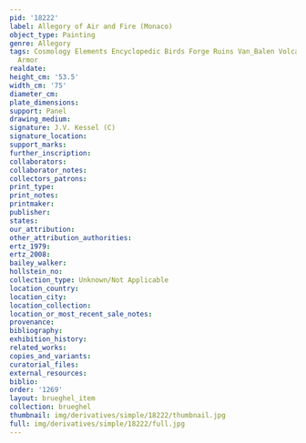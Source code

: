 ```yaml
---
pid: '18222'
label: Allegory of Air and Fire (Monaco)
object_type: Painting
genre: Allegory
tags: Cosmology Elements Encyclopedic Birds Forge Ruins Van_Balen Volcano Nude Landscape
  Armor
realdate: 
height_cm: '53.5'
width_cm: '75'
diameter_cm: 
plate_dimensions: 
support: Panel
drawing_medium: 
signature: J.V. Kessel (C)
signature_location: 
support_marks: 
further_inscription: 
collaborators: 
collaborator_notes: 
collectors_patrons: 
print_type: 
print_notes: 
printmaker: 
publisher: 
states: 
our_attribution: 
other_attribution_authorities: 
ertz_1979: 
ertz_2008: 
bailey_walker: 
hollstein_no: 
collection_type: Unknown/Not Applicable
location_country: 
location_city: 
location_collection: 
location_or_most_recent_sale_notes: 
provenance: 
bibliography: 
exhibition_history: 
related_works: 
copies_and_variants: 
curatorial_files: 
external_resources: 
biblio: 
order: '1269'
layout: brueghel_item
collection: brueghel
thumbnail: img/derivatives/simple/18222/thumbnail.jpg
full: img/derivatives/simple/18222/full.jpg
---
```

